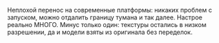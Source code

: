 Неплохой перенос на современные платформы: никаких проблем с запуском, можно отдалить границу тумана и так далее. Настрое реально МНОГО. Минус только один: текстуры остались в низком разрешении, да и модели взяты из оригинала без переделок.